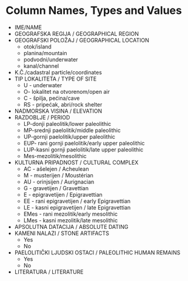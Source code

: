 # Column Names, Types and Values

* IME/NAME
* GEOGRAFSKA REGIJA / GEOGRAPHICAL REGION
* GEOGRAFSKI POLOŽAJ / GEOGRAPHICAL LOCATION
  * otok/island
  * planina/mountain
  * podvodni/underwater
  * kanal/channel
* K.Č./cadastral particle/coordinates
* TIP LOKALITETA / TYPE OF SITE
  * U - underwater
  * O- lokalitet na otvorenom/open air
  * C - špilja, pećina/cave
  * RS - pripećak, abri/rock shelter
* NADMORSKA VISINA / ELEVATION
* RAZDOBLJE / PERIOD
  * LP-donji paleolitik/lower paleolithic
  * MP-srednji paelolitik/middle paleolithic
  * UP-gornji paelolitik/upper paleolithic
  * EUP- rani gornji paelolitik/early upper paleolithic
  * LUP-kasni gornji paelolitik/late upper paleolithic
  * Mes-mezolitik/mesolithic
* KULTURNA PRIPADNOST / CULTURAL COMPLEX
  * AC - ašelejen / Acheulean
  * M - musterijen / Moustérian
  * AU - orinjsijen / Aurignacian
  * G - gravetijen / Gravettian
  * E - epigravetijen / Epigravettian
  * EE - rani epigravetijen / early Epigravettian
  * LE - kasni epigravetijen / late Epigravettian
  * EMes - rani mezolitik/early mesolithic
  * LMes - kasni mezolitik/late mesolithic
* APSOLUTNA DATACIJA / ABSOLUTE DATING
* KAMENI NALAZI / STONE ARTIFACTS
  * Yes
  * No
* PAELOLITIČKI LJUDSKI OSTACI / PALEOLITHIC HUMAN REMAINS
  * Yes
  * No
* LITERATURA / LITERATURE
